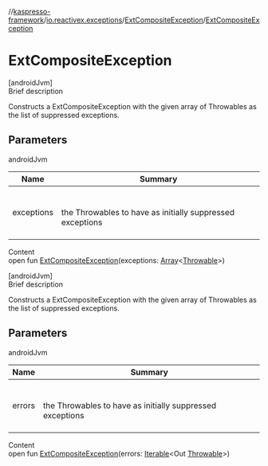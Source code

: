 //[kaspresso-framework](../../index.md)/[io.reactivex.exceptions](../index.md)/[ExtCompositeException](index.md)/[ExtCompositeException](-ext-composite-exception.md)



# ExtCompositeException  
[androidJvm]  
Brief description  


Constructs a ExtCompositeException with the given array of Throwables as the list of suppressed exceptions.



## Parameters  
  
androidJvm  
  
|  Name|  Summary| 
|---|---|
| exceptions| <br><br>the Throwables to have as initially suppressed exceptions<br><br>
  
  
Content  
open fun [ExtCompositeException](-ext-composite-exception.md)(exceptions: [Array](https://kotlinlang.org/api/latest/jvm/stdlib/kotlin/-array/index.html)<[Throwable](https://developer.android.com/reference/kotlin/java/lang/Throwable.html)>)  


[androidJvm]  
Brief description  


Constructs a ExtCompositeException with the given array of Throwables as the list of suppressed exceptions.



## Parameters  
  
androidJvm  
  
|  Name|  Summary| 
|---|---|
| errors| <br><br>the Throwables to have as initially suppressed exceptions<br><br>
  
  
Content  
open fun [ExtCompositeException](-ext-composite-exception.md)(errors: [Iterable](https://developer.android.com/reference/kotlin/java/lang/Iterable.html)<Out [Throwable](https://developer.android.com/reference/kotlin/java/lang/Throwable.html)>)  



